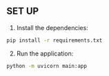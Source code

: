 ## SET UP
1. Install the dependencies:

```bash
pip install -r requirements.txt
```

2. Run the application:

```bash
python -m uvicorn main:app
```